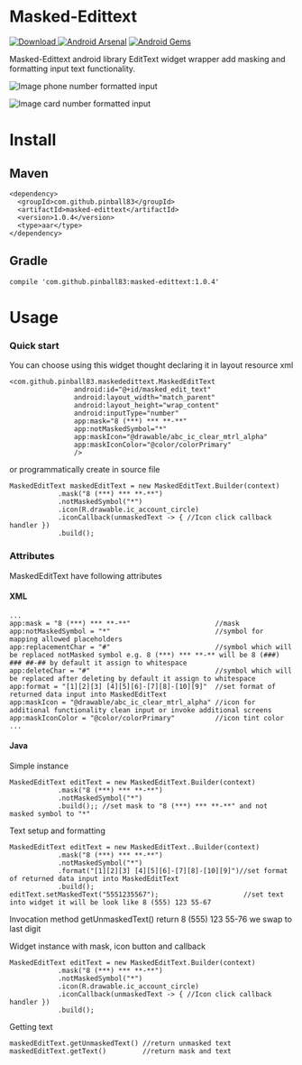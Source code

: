 # Masked-Edittext
[ ![Download](https://api.bintray.com/packages/pinball83/maven/masked-edittext/images/download.svg) ](https://bintray.com/pinball83/maven/masked-edittext/_latestVersion) [![Android Arsenal](https://img.shields.io/badge/Android%20Arsenal-Masked--Edittext-green.svg?style=true)](https://android-arsenal.com/details/1/3033) [![Android Gems](http://www.android-gems.com/badge/pinball83/Masked-Edittext.svg?branch=master)](http://www.android-gems.com/lib/pinball83/Masked-Edittext)
 
 Masked-Edittext android library EditText widget wrapper add masking and formatting input text functionality.
 
 ![Image phone number formatted input](http://g.recordit.co/ROo3bzrX7k.gif)
 
 ![Image card number formatted input](http://g.recordit.co/B8IuMTrsYi.gif)
 
# Install

## Maven

    <dependency>
      <groupId>com.github.pinball83</groupId>
      <artifactId>masked-edittext</artifactId>
      <version>1.0.4</version>
      <type>aar</type>
    </dependency>
## Gradle

    compile 'com.github.pinball83:masked-edittext:1.0.4'
    
# Usage
### Quick start
 You can choose using this widget thought declaring it in layout resource xml

    <com.github.pinball83.maskededittext.MaskedEditText
                    android:id="@+id/masked_edit_text"
                    android:layout_width="match_parent"
                    android:layout_height="wrap_content"
                    android:inputType="number"
                    app:mask="8 (***) *** **-**"
                    app:notMaskedSymbol="*"
                    app:maskIcon="@drawable/abc_ic_clear_mtrl_alpha"
                    app:maskIconColor="@color/colorPrimary"
                    />

or programmatically create in source file

    MaskedEditText maskedEditText = new MaskedEditText.Builder(context)
                .mask("8 (***) *** **-**")
                .notMaskedSymbol("*")
                .icon(R.drawable.ic_account_circle)
                .iconCallback(unmaskedText -> { //Icon click callback handler })
                .build();

### Attributes
MaskedEditText have following attributes

#### XML
    ...
    app:mask = "8 (***) *** **-**"                     //mask
    app:notMaskedSymbol = "*"                          //symbol for mapping allowed placeholders
    app:replacementChar = "#"                          //symbol which will be replaced notMasked symbol e.g. 8 (***) *** **-** will be 8 (###) ### ##-## by default it assign to whitespace
    app:deleteChar = "#"                               //symbol which will be replaced after deleting by default it assign to whitespace
    app:format = "[1][2][3] [4][5][6]-[7][8]-[10][9]"  //set format of returned data input into MaskedEditText
    app:maskIcon = "@drawable/abc_ic_clear_mtrl_alpha" //icon for additional functionality clean input or invoke additional screens
    app:maskIconColor = "@color/colorPrimary"          //icon tint color
    ...

#### Java
Simple instance

    MaskedEditText editText = new MaskedEditText.Builder(context)
                .mask("8 (***) *** **-**")
                .notMaskedSymbol("*")
                .build();; //set mask to "8 (***) *** **-**" and not masked symbol to "*"

Text setup and formatting

    MaskedEditText editText = new MaskedEditText..Builder(context)
                .mask("8 (***) *** **-**")
                .notMaskedSymbol("*")
                .format("[1][2][3] [4][5][6]-[7][8]-[10][9]")//set format of returned data input into MaskedEditText
                .build();
    editText.setMaskedText("5551235567");                     //set text into widget it will be look like 8 (555) 123 55-67

Invocation method getUnmaskedText() return 8 (555) 123 55-76 we swap to last digit

Widget instance with mask, icon button and callback

    MaskedEditText editText = new MaskedEditText.Builder(context)
                .mask("8 (***) *** **-**")
                .notMaskedSymbol("*")
                .icon(R.drawable.ic_account_circle)
                .iconCallback(unmaskedText -> { //Icon click callback handler })
                .build();

Getting text

    maskedEditText.getUnmaskedText() //return unmasked text
    maskedEditText.getText()         //return mask and text
